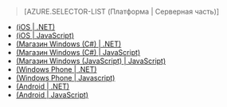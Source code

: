 ﻿> [AZURE.SELECTOR-LIST (Платформа | Серверная часть)]
- [(iOS | .NET)](mobile-services-dotnet-backend-ios-push-notifications-app-users.md)
- [(iOS | JavaScript)](mobile-services-javascript-backend-ios-push-notifications-app-users.md)
- [(Магазин Windows (C#) | .NET)](mobile-services-dotnet-backend-windows-store-dotnet-push-notifications-app-users.md)
- [(Магазин Windows (C#) | JavaScript)](mobile-services-javascript-backend-windows-store-dotnet-push-notifications-app-users.md)
- [(Магазин Windows (JavaScript) | JavaScript)](mobile-services-javascript-backend-windows-store-javascript-push-notifications-app-users.md)
- [(Windows Phone | .NET)](mobile-services-dotnet-backend-windows-phone-push-notifications-app-users.md)
- [(Windows Phone | Javascript)](mobile-services-javascript-backend-windows-phone-push-notifications-app-users.md)
- [(Android | .NET)](mobile-services-dotnet-backend-android-push-notifications-app-users.md)
- [(Android | JavaScript)](mobile-services-javascript-backend-android-push-notifications-app-users.md)

<!--HONumber=47-->
